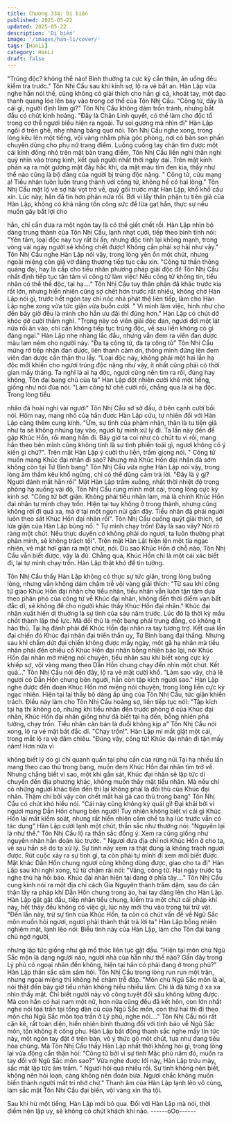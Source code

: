 ```yaml
---
title: Chương 334: Dị biến
published: 2025-05-22
updated: 2025-05-22
description: 'Dị biến'
image: '/images/han-li/cover/'
tags: [HanLi]
category: HanLi
draft: false
---
```


"Trúng độc? không thể nào! Bình thường ta cực kỳ cẩn thận, ăn
uống đều kiểm tra trước." Tôn Nhị Cẩu sau khi kinh sợ, lộ ra vẻ
bất an.
Hàn Lập vừa nghe hắn nói thế, cũng không có giải thích cho hắn
gì cả, khoát tay, một đạo thanh quang lóe lên bay vào trong cơ thể
của Tôn Nhị Cẩu.
"Công tử, đây là cái gì, người định làm gì?" Tôn Nhị Cẩu không
dám trốn tránh, nhưng bắt đầu có chút kinh hoảng.
"Đây là Chân Linh quyết, có thể làm cho độc tố trong cơ thể ngươi
biểu hiện ra ngoài. Tự soi gương mà nhìn đi" Hàn Lập ngồi ở trên
ghế, nhẹ nhàng bâng quơ nói.
Tôn Nhị Cẩu nghe xong, trong lòng kêu lên một tiếng, vội vàng
nhằm phía góc phòng, nơi có bàn son phấn chuyên dùng cho phụ
nữ trang điểm.
Luống cuống tay chân tìm được một cái kính đồng nhỏ trên mặt
bàn trang điểm, Tôn Nhị Cẩu liền nghi thần nghi quỷ nhìn vào
trong kính, kết quả người nhất thời ngây dại. Trên mặt kính phản
xạ ra một gương mặt đầy hắc khí, da mặt màu tím đen kia, thấy
như thế nào cũng là bộ dáng của người bị trúng độc nặng.
" Công tử, cứu mạng a! Tiểu nhân luôn luôn trung thành với công
tử, không hề có hai lòng." Tôn Nhị Cẩu mặt lộ vẻ sợ hãi vọt trở về,
quỳ gối trước mặt Hàn Lập, khổ khổ cầu xin.
Lúc này, hắn đã tin hơn phân nửa rồi.
Bởi vì lấy thân phận tu tiên giả của Hàn Lập, không có khả năng
tốn công sức để lừa gạt hắn, thực sự nếu muốn gây bất lợi cho

hắn, chỉ cần đưa ra một ngón tay là có thể giết chết rồi.
Hàn Lập nhìn bộ dáng trung thành của Tôn Nhị Cẩu, lạnh nhạt
cười, tiếp theo bình tĩnh nói:
"Yên tâm, loại độc này tuy rất bí ẩn, nhưng độc tính lại không
mạnh, trong vòng vài ngày người sẽ không chết được! Không cần
phải sợ hãi như vậy."
Tôn Nhị Cẩu nghe Hàn Lập nói vậy, trong lòng yên ổn một chút,
nhưng ngoài miệng còn giả vờ đáng thương tiếp tục cầu xin.
"Công tử thần thông quảng đại, hay là cấp cho tiểu nhân phương
pháp giải độc đi! Tôn Nhị Cẩu nhất định tiếp tục tận tâm vì công tử
làm việc! Nếu công tử không tin, tiểu nhân có thể thề độc, tại
hạ…." Tôn Nhị Cẩu tuy thân phận đã khác trước kia rất lớn,
nhưng hiển nhiên cũng sợ chết hơn trước rất nhiều, không chờ
Hàn Lập nói gì, trước hết ngón tay chỉ nóc nhà phát thệ liên tiếp,
làm cho Hàn Lập nghe xong vừa tức giận vừa buồn cười.
" Vì mình làm việc, hình như cho đến bây giờ đều là mình cho hắn
ưu đãi thì đúng hơn." Hàn Lập có chút dở khóc dở cười thầm
nghĩ.
"Trong này có viên giải độc đan, ngươi đợi một lát nữa rồi ăn vào,
chỉ cần không tiếp tục trúng độc, về sau liền không có gì đáng
ngại." Hàn Lập nhẹ nhàng lắc đầu, nhưng vẫn đem ra viên đan
dược màu lam ném cho người này.
"Đa tạ công tử, đa tạ công tử" Tôn Nhị Cẩu mừng rỡ tiếp nhận
đan dược, liên thanh cảm ơn, thông minh đứng lên đem viên đan
dược cẩn thận thu lấy.
"Loại độc này, không phải một hai lần hạ độc mới khiến cho ngươi
trúng độc nặng như vậy, ít nhất cũng phải có thời gian mấy tháng.
Ta nghĩ là ai hạ độc, ngươi cũng nên tìm ra rồi, đúng hay không,
Tôn đại bang chủ của ta" Hàn Lập đột nhiên cười khẽ một tiếng,
giống như nói đùa nói.
"Làm công tử chê cười rồi, chẳng qua là ai hạ độc. Trong lòng tiểu

nhân đã hoài nghi vài người" Tôn Nhị Cẩu sờ sờ đầu, ở bên cạnh
cười bồi nói.
Hôm nay, mạng nhỏ của hắn được Hàn Lập cứu, tự nhiên đối với
Hàn Lập càng thêm cung kính.
"Ừm, sự tình của phàm nhân, thân là tu tiên giả như ta sẽ không
nhúng tay vào, ngươi tự mình xử lý đi. Ta lần này đến để gặp
Khúc Hồn, rồi mang hắn đi. Bây giờ ta coi như có chút tu vi rồi,
mang hắn theo bên mình cũng không tính là sự tình phiền toái gì,
ngươi không có ý kiến gì chứ?". Trên mặt Hàn Lập ý cười thu liễn,
trầm giọng nói.
" Công tử muốn mang Khúc đại nhân đi sao? Nhưng mà Khúc
Hồn đại nhân đã sớm không còn tại Tứ Bình bang" Tôn Nhị Cẩu
vừa nghe Hàn Lập nói vậy, trong lòng âm thầm kêu khổ ngừng,
chỉ có thể dũng cảm trả lời.
"Đây là ý gì? Ngươi đánh mất hắn rồi" Mặt Hàn Lập trầm xuống,
nhất thời nhiệt độ trong phòng hạ xuống vài độ, Tôn Nhị Cẩu rùng
mình một cái, trong lòng cực kỳ kinh sợ.
"Công tử bớt giận. Không phải tiểu nhân làm, mà là chính Khúc
Hồn đại nhân tự mình chạy trốn. Hiện tại tuy không ở trong thành,
nhưng cũng không rời đi quá xa, mà ở tại một ngọn núi gần đây.
Tiểu nhân đã phái người luôn theo sát Khúc Hồn đại nhân rồi".
Tôn Nhị Cẩu cuống quýt giải thích, sợ lửa giận của Hàn Lập bùng
nổ.
" Tự mình chạy trốn! Đây là sao vây? Nói rõ ràng một chút. Nếu
thực duyên cớ không phải do ngươi, ta luôn thưởng phạt phân
minh, sẽ không trách tội". Trên mặt Hàn Lật hiện lên một tia ngạc
nhiên, vẻ mặt hơi giãn ra một chút, nói.
Dù sao Khúc Hồn ở chỗ nào, Tôn Nhị Cẩu vẫn biết được, vậy là
đủ.
Chẳng qua, Khúc Hồn chỉ là một cái xác biết đi, lại tự mình chạy
trốn. Hàn Lập thật khó để tin tưởng.

Tôn Nhị Cẩu thấy Hàn Lập không có thực sự tức giận, trong lòng
buông lỏng, nhưng vẫn không dám chậm trễ vội vàng giải thích:
"Từ sau khi công tử giao Khúc Hồn đại nhân cho tiểu nhân, tiểu
nhân vẫn luôn tận tâm dựa theo phân phó của công tử về Khúc
đại nhân, không đến thời điểm vạn bất đắc dĩ, sẽ không để cho
người khác thấy Khúc Hồn đại nhân."
Khúc đại nhân xuất hiện dị thuờng là sự tình của sáu năm trước.
Lúc đó là thời kỳ mấu chốt thành lập thế lực. Mà đối thủ là một
bang phái trung đẳng, có không ít hảo thủ. Tại hạ đành phải để
Khúc Hồn đại nhân ra tay tương trợ. Kết quả lần đại chiến đó
Khúc đại nhân đại triển thần uy, Tứ Bình bang đại thắng. Nhưng
sau khi chấm dứt đại chiến không được mấy ngày, một gã hạ
nhân mà tiểu nhân phái đến chiếu cố Khúc Hồn đại nhân bỗng
nhiên báo lại, nói Khúc Hồn đại nhân mở miệng nói chuyện, tiểu
nhân sau khi biết xong cực kỳ khiếp sợ, vội vàng mang theo Dẫn
Hồn chung chạy đến nhìn một chút. Kết quả…"
Tôn Nhị Cẩu nói đến đây, lộ ra vẻ mặt cười khổ.
"Làm sao vây, chả lẽ ngươi có Dẫn Hồn chung bên người, hắn
còn tập kích ngươi sao."
Hàn Lập nghe được đến đoan Khúc Hồn mở miệng nói chuyện,
trong lòng liền cực kỳ ngạc nhiên. Hiện tại lại thấy bộ dáng ấp úng
của Tôn Nhị Cẩu, tức giận khiển trách.
Điều này làm cho Tôn Nhị Cẩu hoảng sợ, liền tiếp tục nói:
"Tập kích tại hạ thì không có, nhưng khi tiểu nhân đến trước
phòng ở của Khúc đại nhân, Khúc Hồn đại nhân giống như đã
biết tại hạ đến, bỗng nhiên phá tường, chạy trốn. Tiểu nhân căn
bản là đuổi không kịp a" Tôn Nhị Cẩu nói xong, lộ ra vẻ mặt bất
đắc dĩ.
"Chạy trốn!". Hàn Lập mi mắt giật một cái, trong mắt lộ ra vẻ đăm
chiêu.
"Đúng vậy, công tử! Khúc đại nhân đi tận mấy năm! Hơn nữa vì

không biết lý do gì chỉ quanh quẩn tại phụ cần của rừng núi.Tại hạ
nhiều lần mang theo cao thủ trong bang, muốn đem Khúc Hồn đại
nhân tìm trở về. Nhưng chẳng biết vì sao, một khi gần sát, Khúc
đại nhân sẽ lập tức di chuyển đến địa phương khác, không muốn
thấy mặt tiểu nhân. Mà nếu chỉ có những người khác tiến đến thì
lại không phải là đối thủ của Khúc đại nhân. Thậm chí bởi vậy còn
chết mất hai gã cao thủ trong bang" Tôn Nhị Cẩu có chút khó hiểu
nói.
"Cái này cũng không kỳ quái gì! Đại khái bởi vì ngươi mang Dẫn
Hồn chung bên người! Tuy nhiên không biết vì cái gì Khúc Hồn lại
mất kiểm soát, nhưng rất hiển nhiên cấm chế ta hạ lúc trước vẫn
có tác dụng" Hàn Lập cười lạnh một chút, thần sắc như thường
nói:
"Nguyên lại là như thế." Tôn Nhị Cẩu lộ ra thần sắc đồng ý.
Xem ra cũng giống như nguyên nhân hắn đoán lúc trước.
" Ngươi đưa địa chỉ nơi Khúc Hồn ở cho ta, về sau hắn sẽ do ta
xử lý. Sự tình này xem ra thật đúng là không trách ngươi được.
Rút cuộc xảy ra sự tình gì, ta còn phải tự mình đi xem mới biết
được. Mặt khác Dẫn Hồn chung ngươi cũng không dùng được,
giao cho ta đi" Hàn Lập sau khi nghĩ xong, từ từ chậm rãi nói:
"Vâng, công tử. Hai ngày trước ta nghe thủ hạ hồi báo. Khúc đại
nhân hiện tại đang ở phía tây…." Tôn Nhị Cẩu cung kính nói ra
một địa chỉ cách Gia Nguyên thành trăm dặm, sau đó cẩn thận lấy
ra pháp khí Dẫn Hồn chung trong áo, hai tay dâng lên cho Hàn
Lập.
Hàn Lập gật gật đầu, tiếp nhận tiểu chung, kiểm tra một chút cái
pháp khí này, hết thảy đều không có việc gì, lúc này mới thu vào
trong túi trữ vật.
"Đến lần này, trừ sự tình của Khúc Hồn, ta còn có chút vấn đề về
Ngũ Sắc môn muốn hỏi ngươi, ngươi phải thành thật trả lời ta"
Hàn Lập bỗng nhiên nghiêm mặt, lạnh lẽo nói:
Biểu tình này của Hàn Lập, làm cho Tôn đại bang chủ ngớ người,

nhưng lập tức giống như gà mổ thóc liên tục gật đầu.
"Hiện tại môn chủ Ngũ Sắc mộn là dạng người nào, người nhà
của hắn như thế nào? Gần đây trong Lý phủ có ngoại nhân đến
không, hiện tại hắn có phải đang ở trong phủ?" Hàn Lập thần sắc
sâm sâm hỏi.
Tôn Nhị Cẩu trong lòng run run một trận, nhưng ngoài miệng thì
không hề chậm trễ đáp.
"Môn chủ Ngũ Sắc môn là ai, nói thật đến bây giờ tiểu nhân
không hiểu nhiều lắm. Chỉ là đã từng ở xa xa nhìn thấy mặt. Chỉ
biết người này võ công tuyệt đối sâu không lường được. Mà con
hắn có hai nam một nữ, hơn nữa cũng đều đã kết hôn, con lớn
nhất nghe nói tọa trấn tại tổng đàn cũ của Ngũ Sắc môn, con thứ
hai thì đi theo môn chủ Ngũ Sắc môn tọa trấn ở Lý phủ, nghe
nói…."
Tôn Nhị Cẩu nói rất cặn kẽ, rất toàn diện, hiển nhiên bình thường
đối với tình báo về Ngũ Sắc môn, tốn không ít công phu.
Hàn Lập bất động thanh sắc nghe mấy tin tức này, một ngón tay
đặt ở trên bàn, vô ý thức gõ một chút, tựa như đang tiêu hóa
chúng.
Mà Tôn Nhị Cẩu thấy Hàn Lập nhất thời không hỏi gì, trong lòng
lại vừa động cẩn thận hỏi:
"Công tử bởi vì sự tình Mặc phủ năm đó, muốn ra tay đối với Ngũ
Sắc môn sao?"
Vừa nghe được lới này, Hàn Lập trứu mày, sắc mặt lập tức âm
trầm.
" Ngươi hỏi quá nhiều rồi. Sự tình không nên biết, không nên hỏi
loạn, càng không nên đoán bừa. Ngươi chắc không muốn biến
thành người mất trí nhớ chứ."
Thanh âm của Hàn Lập lạnh lẽo vô cùng, làm sắc mặt Tôn Nhị
Cẩu đại biến, vội vàng xin tha tội.

Sau khi hừ một tiếng, Hàn Lập mới bỏ qua. Đối với Hàn Lập mà
nói, thời điểm nên lập uy, sẽ không có chút khách khí nào.
------oOo------
